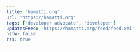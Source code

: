 ```yaml
---
title: 'hamatti.org'
url: 'https://hamatti.org'
tags: ['developer advocate', 'developer']
updatesFeed: 'https://hamatti.org/feed/feed.xml'
nsfw: false
rss: true
---
```

